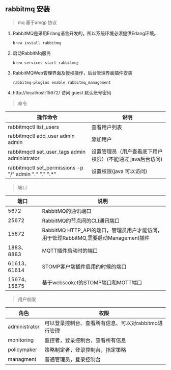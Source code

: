 ## rabbitmq 安装
> mq 基于amqp 协议
1. RabbitMQ是采用Erlang语言开发的，所以系统环境必须提供Erlang环境。
    ``` shell
    brew install rabbitmq
    ```
2. 启动RabbitMq服务
    ``` shell
    brew services start rabbitmq;
    ```
3. RabbitMQWeb管理界面及授权操作，后台管理界面插件安装
    ``` shell
    rabbitmq-plugins enable rabbitmq_management
    ```
4. http://localhost:15672/ 访问 guest 默认账号密码

> 命令

|  操作命令   | 说明  |
|  ----  | ----  |
|rabbitmqctl list_users| 查看用户列表|
|rabbitmqctl add_user admin admin | 添加用户|
|rabbitmqctl set_user_tags admin administrator| 设置管理员（用户查看底下用户权限）(不能通过 java后台访问)|
|rabbitmqctl set_permissions -p "/" admin ".*" ".*" ".*"|设置权限(java 可以访问)

>  端口 

|  端口   | 说明  |
|  ----  | ----  |
| 5672  | RabbitMQ的通讯端口 |
| 25672  | RabbitMQ的节点间的CLI通讯端口 |
| 15672  | RabbitMQ HTTP_API的端口，管理员用户才能访问，用于管理RabbitMQ,需要启动Management插件 |
| 1883、8883  | MQTT插件启动时的端口 |
| 61613、61614  | STOMP客户端插件启用的时候的端口 |
| 15674、15675  | 基于webscoket的STOMP端口和MOTT端口 |

> 用户权限

|角色|权限|
|----|----|
|administrator| 可以登录控制台、查看所有信息、可以对rabbitmq进行管理|
|monitoring| 监控者，登录控制台，查看所有信息|
|policymaker| 策略制定者，登录控制台，指定策略|
|managment|	普通管理员，登录控制台|

